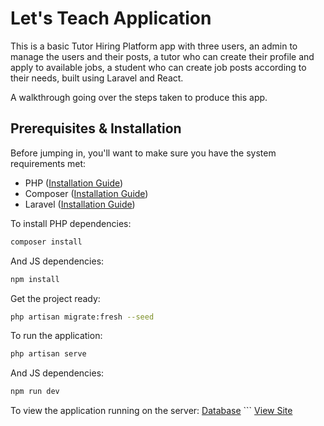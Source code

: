# Let's Teach Application

This is a basic Tutor Hiring Platform app with three users, an admin to manage the users and their posts, a tutor who can create their profile and apply to available jobs, a student who can create job posts according to their needs, built using Laravel and React. 

A walkthrough going over the steps taken to produce this app.

## Prerequisites & Installation

Before jumping in, you'll want to make sure you have the system requirements met:
- PHP ([Installation Guide](https://www.php.net/manual/en/install.php))
- Composer ([Installation Guide](https://getcomposer.org/doc/00-intro.md)) 
- Laravel ([Installation Guide](https://laravel.com/docs/10.x))

To install PHP dependencies:

```bash
composer install
```
And JS dependencies:
```bash
npm install
```

Get the project ready:

```bash
php artisan migrate:fresh --seed
```

To run the application:

```bash
php artisan serve
```
And JS dependencies:
```bash
npm run dev
```

To view the application running on the server: 
[Database](http://127.0.0.1:9000/) ``` [View Site](http://127.0.0.1:8000/)
